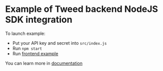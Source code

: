 # Example of Tweed backend NodeJS SDK integration

To launch example:

- Put your API key and secret into `src/index.js`
- Run `npm start`
- Run [frontend example](https://github.com/paytweed/frontend-sdk-react-example)

You can learn more in [documentation](https://docs.paytweed.com)
